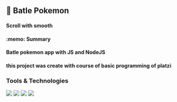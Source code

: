 <h2>
  🚀 Batle Pokemon
</h2> 
<h4>  Scroll with smooth </h4>

<h4></h4>
<h4> :memo: Summary</h4>
<h4>Batle pokemon app with JS and NodeJS</h4>
<h4>this project was create with course of basic programming of platzi </h4>

<h3>Tools & Technologies</h3>
<p>
  <img src="https://img.shields.io/badge/HTML5-E34F26?style=for-the-badge&logo=html5&logoColor=white">
  <img src="https://img.shields.io/badge/CSS3-1572B6?style=for-the-badge&logo=css3&logoColor=white">
  <img src="https://img.shields.io/badge/JavaScript-F7DF1E?style=for-the-badge&logo=javascript&logoColor=black">
  <img src="https://img.shields.io/badge/Node.js-339933?style=for-the-badge&logo=nodedotjs&logoColor=white">
</p>
